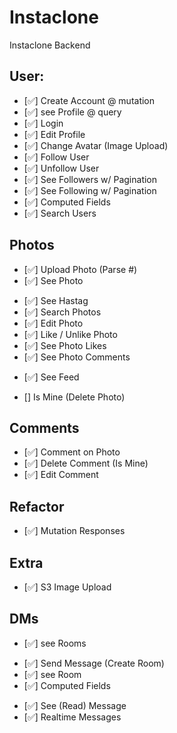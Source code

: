 # Instaclone

Instaclone Backend

## User:

- [✅] Create Account @ mutation
- [✅] see Profile @ query
- [✅] Login
- [✅] Edit Profile
- [✅] Change Avatar (Image Upload)
- [✅] Follow User
- [✅] Unfollow User
- [✅] See Followers w/ Pagination
- [✅] See Following w/ Pagination
- [✅] Computed Fields
- [✅] Search Users

## Photos

- [✅] Upload Photo (Parse #)
- [✅] See Photo
<!-- #food / 2,050,459 posts / photos 이런 기능 -->
- [✅] See Hastag
- [✅] Search Photos
- [✅] Edit Photo
- [✅] Like / Unlike Photo
- [✅] See Photo Likes
- [✅] See Photo Comments
<!-- 내가 팔로우 하는 유저들의 사진을 모아보는 것- pagination: cursor pagination과 offset pagination 마음대로 -->
- [✅] See Feed
<!-- isMine: Comment 작성자 / 내가 Comment를 작성했다면 Comment를 삭제할 수 있는 x 버튼 보여주기 -->
- [] Is Mine (Delete Photo)

## Comments

- [✅] Comment on Photo
- [✅] Delete Comment (Is Mine)
- [✅] Edit Comment

## Refactor

- [✅] Mutation Responses

## Extra

- [✅] S3 Image Upload

## DMs

- [✅] see Rooms
<!-- 오직 내가 메세지를 보낼 때에만 대화방을 만들고 싶은 거야 -->
- [✅] Send Message (Create Room)
- [✅] see Room
  <!-- 메세지 상에 seen(읽음 표시) 기능 새롭게 구현 / 대화방을 눌렀으면 그 메세지를 읽음 표시가 된다. -->
  <!-- 예를 들어 아직 25개의 읽지 않은 메세지가 있다고 알려주는 것 -->
- [✅] Computed Fields
<!-- 우리가 대화방 안에 들어갈 때 메세지를 화면상에 떠있으면 그 메세지는 읽혔졌다(seen)라고 표시된다. -->
- [✅] See (Read) Message
- [✅] Realtime Messages

<!-- {
  rooms {
    users{
        avatar
        username
    }
    unreadNumber (읽지 않은 메세지 )
  }
  room(방 내부) {
      users{
          avatars
          username
      }
      messages {
          payload (데이터 정보들 예시 아래에 있음 )
          seen True or False (바로 읽음 표시 기능)
      }
  }
} -->
<!-- user와 messages를 room의 field로 더해야 해 왜냐하면 사용자 간의 relationship을 디폴트로 로딩하는 게 아니거든  -->

<!-- payload 뜻! {
	"status" :
	"from": "localhost",
	"to": "http://melonicedlatte.com/chatroom/1",
	"method": "GET",
	"data":{ "message" : "There is a cutty dog!" }
} -->
